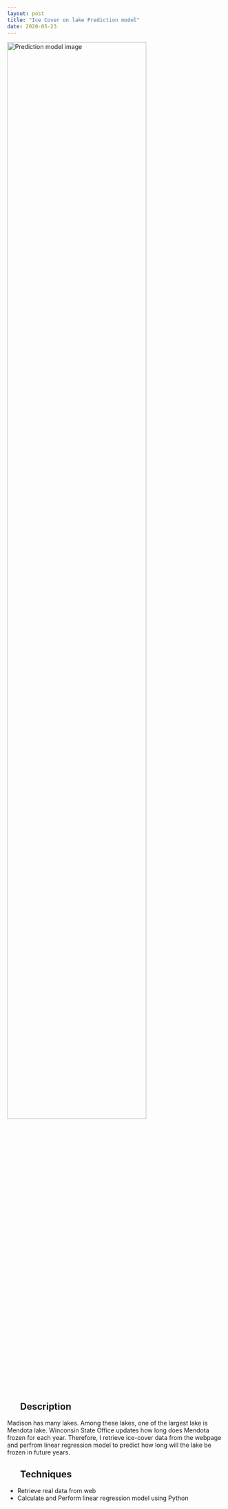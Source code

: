 ```yaml
---
layout: post
title: "Ice Cover on lake Prediction model"
date: 2020-05-23
---
```

<div class="container">
    <div class="row">
        <div class="col">
            <p><img src="/assets/images/IcePredction.png" alt="Prediction model image" height="80%" width="80%"></p>
        </div>
        <div class="col">
            <h2 style=" margin-left:30px;">Description</h2>
            <p> Madison has many lakes. Among these lakes, one of the largest lake is Mendota lake. Winconsin State Office updates how long does Mendota frozen for each year. Therefore, I retrieve ice-cover data from the webpage and perfrom linear regression model to predict how long will the lake be frozen in future years.</p>
            <h2 style=" margin-left:30px;">Techniques</h2>
            <ul>
            <li>Retrieve real data from web</li>
            <li>Calculate and Perform linear regression model using Python</li>
            </ul>         
        </div>
    </div>
</div>